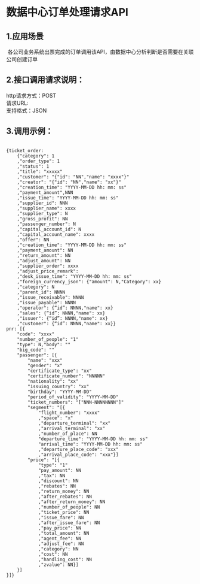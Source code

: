 数据中心订单处理请求API
=====================
1.应用场景
--------------
  各公司业务系统出票完成的订单调用该API，由数据中心分析判断是否需要在关联公司创建订单
  
2.接口调用请求说明：
----------------
  http请求方式：POST<br />
  请求URL:<br />
  支持格式：JSON
  
3.调用示例：
--

<pre><code>
{ticket_order: 
	{"category": 1
	,"order_type": 1
	,"status": 1
	,"title": "xxxxx"
	,"customer": "{"id": "NN","name": "xxxx"}"
	,"creator": "{"id": "NN","name": "xx"}"
	,"creation_time": "YYYY-MM-DD hh: mm: ss"
	,"payment_amount",NNN
	,"issue_time": "YYYY-MM-DD hh: mm: ss"
	,"supplier_id": NNN
	,"supplier_name": xxxx
	,"supplier_type": N
	,"gross_profit": NN
	,"passenger_number": N
	,"capital_account_id": N
	,"capital_account_name": xxxx
	,"offer": NN
	,"creation_time": "YYYY-MM-DD hh: mm: ss"
	,"payment_amount": NN
	,"return_amount": NN
	,"adjust_amount": NN
	,"supplier_order": xxxx
	,"adjust_price_remark": 
	,"desk_issue_time": "YYYY-MM-DD hh: mm: ss"
	,"foreign_currency_json": {"amount": N,"Category": xx}
	,"category": N
	,"parent_id": NNNN
	,"issue_receivable": NNNN
	,"issue_payable": NNNN
	,"operator": {“id”: NNNN,"name": xx}
	,"sales": {“id”: NNNN,"name": xx}
	,"issuer": {“id”: NNNN,"name": xx}
	,"customer": {“id”: NNNN,"name": xx}}
pnr: [{
	"code": "xxxx"
	"number_of_people": "1"
	"type": N,"body": ""
	"big_code": ""
	"passenger": [{
		"name": "xxx"
		"gender": "x"
		"certificate_type": "xx"
		"certificate_number": "NNNNN"
		"nationality": "xx"
		"issuing_country": "xx"
		"birthday": "YYYY-MM-DD"
		"period_of_validity": "YYYY-MM-DD"
		"ticket_numbers": "["NNN-NNNNNNNN"]"
		"segment": "[{
			"flight_number": "xxxx"
			,"space": "x"
			,"departure_terminal": "xx"
			,"arrival_terminal": "xx"
			,"number_of_place": NN
			"departure_time": "YYYY-MM-DD hh: mm: ss"
			"arrival_time": "YYYY-MM-DD hh: mm: ss"
			,"departure_place_code": "xxx"
			,"arrival_place_code": "xxx"}]
		"price": "[{
			"type": "1"
			"pay_amount": NN
			,"tax": NN
			,"discount": NN
			,"rebates": NN
			,"return_money": NN
			,"after_rebates": NN
			,"after_return_money": NN
			,"number_of_people": NN
			,"ticket_price": NN
			,"issue_fare": NN
			,"after_issue_fare": NN
			,"pay_price": NN
			,"total_amount": NN
			,"agent_fee": NN
			,"adjust_fee": NN
			,"category": NN
			,"cost": NN
			,"handling_cost": NN
			,"zvalue": NN}]
	}]
}]}

</code></pre>
